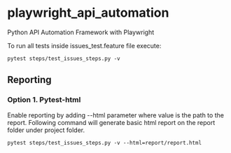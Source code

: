 # playwright_api_automation
Python API Automation Framework with Playwright

To run all tests inside  issues_test.feature file execute:
 ~~~
 pytest steps/test_issues_steps.py -v 
 ~~~

## Reporting
### Option 1. Pytest-html
Enable reporting by adding --html parameter where value is the path to the report.
Following command will generate basic html report on the report folder under project folder.
 ~~~
pytest steps/test_issues_steps.py -v --html=report/report.html
 ~~~
